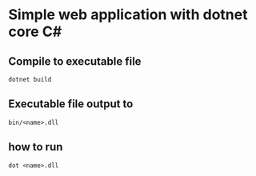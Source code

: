 # Simple web application with dotnet core C#

## Compile to executable file
```
dotnet build
```

## Executable file output to 
```
bin/<name>.dll 
```

## how to run
```
dot <name>.dll
```